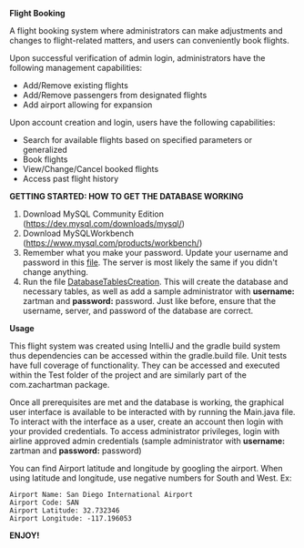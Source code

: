 **Flight Booking**

A flight booking system where administrators can make adjustments and changes to flight-related matters, and users can conveniently book flights.

Upon successful verification of admin login, administrators have the following management capabilities:
  - Add/Remove existing flights
  - Add/Remove passengers from designated flights
  - Add airport allowing for expansion

Upon account creation and login, users have the following capabilities:
  - Search for available flights based on specified parameters or generalized
  - Book flights
  - View/Change/Cancel booked flights
  - Access past flight history


**GETTING STARTED: HOW TO GET THE DATABASE WORKING**
1. Download MySQL Community Edition (https://dev.mysql.com/downloads/mysql/)
2. Download MySQLWorkbench (https://www.mysql.com/products/workbench/)
3. Remember what you make your password. Update your username and password in this [file](src/main/java/edu/usd/utils/DatabaseConnection.java). The server is most likely the same if you didn't change anything. 
4. Run the file [DatabaseTablesCreation](src/main/java/edu/usd/utils/DatabaseTablesCreation.java). This will create the database and necessary tables, as well as add a sample administrator with **username:** zartman and **password:** password. Just like before, ensure that the username, server, and password of the database are correct.


**Usage**

This flight system was created using IntelliJ and the gradle build system thus dependencies can be accessed within the gradle.build file. Unit tests have full coverage of functionality. They can be accessed and executed within the Test folder of the project and are similarly part of the com.zachartman package.

Once all prerequisites are met and the database is working, the graphical user interface is available to be interacted with by running the Main.java file. To interact with the interface as a user, create an account then login with your provided credentials. To access administrator privileges, login with airline approved admin credentials (sample administrator with **username:** zartman and **password:** password)

You can find Airport latitude and longitude by googling the airport. When using
latitude and longitude, use negative numbers for South and West. Ex:
<pre><code>Airport Name: San Diego International Airport
Airport Code: SAN
Airport Latitude: 32.732346
Airport Longitude: -117.196053</code></pre>

**ENJOY!**
